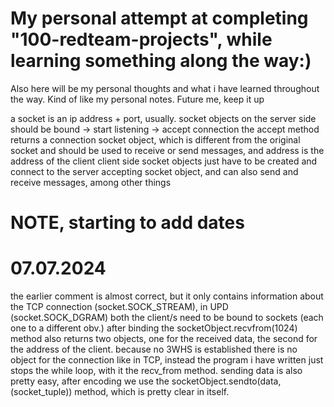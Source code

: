 # My personal attempt at completing "100-redteam-projects", while learning something along the way:)
Also here will be my personal thoughts and what i have learned throughout the way. Kind of like my personal notes.
Future me, keep it up

a socket is an ip address + port, usually. socket objects on the server side should be bound -> start listening -> accept connection 
the accept method returns a connection socket object, which is different from the original socket and should be used to receive or send messages, and address is the address of the client
client side socket objects just have to be created and connect to the server accepting socket object, and can also send and receive messages, among other things

# NOTE, starting to add dates 
# 07.07.2024
the earlier comment is almost correct, but it only contains information about the TCP connection (socket.SOCK_STREAM), in UPD (socket.SOCK_DGRAM) both the client/s need to be bound to sockets (each one to a different obv.) after binding the socketObject.recvfrom(1024) method also returns two objects, one for the received data, the second for the address of the client. because no 3WHS is established there is no object for the connection like in TCP, instead the program i have written just stops the while loop, with it the recv_from method. sending data is also pretty easy, after encoding we use the socketObject.sendto(data, (socket_tuple)) method, which is pretty clear in itself.
